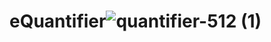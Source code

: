 # eQuantifier![quantifier-512 (1)](https://user-images.githubusercontent.com/67502336/189333408-13aa833e-1482-4e6c-9da1-5e17a4990e1d.png)
